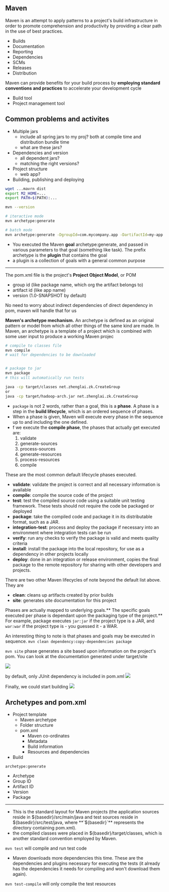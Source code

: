 

## Maven

Maven is an attempt to apply patterns to a project's build infrastructure in order to promote comprehension and productivity by providing a clear path in the use of best practices.

* Builds
* Documentation
* Reporting
* Dependencies
* SCMs
* Releases
* Distribution

Maven can provide benefits for your build process by **employing standard conventions and practices** to accelerate your development cycle

* Build tool
* Project management tool

## Common problems and activites

* Multiple jars
    * include all spring jars to my proj? both at compile time and distribution bundle time
    * what are these jars?
* Dependencies and version
    * all dependent jars?
    * matching the right versions?
* Project structure
    * web app?
* Building, publishing and deploying

```bash
wget ...mavrn dist
export M2_HOME=...
export PATH=$(PATH):...

mvn --version

# iteractive mode
mvn archetype:generate

# batch mode
mvn archetype:generate -DgroupId=com.mycompany.app -DartifactId=my-app -DarchetypeArtifactId=maven-archetype-quickstart -DinteractiveMode=false

```
* You executed the Maven **goal** archetype:generate, and passed in various parameters to that goal (something like task). The prefix archetype is the **plugin** that contains the goal 
* a plugin is a collection of goals with a general common purpose


------
The pom.xml file is the project's **Project Object Model**, or POM

* group id (like package name, which org the artifact belongs to)
* artifact id  (like app name)
* version (1.0-SNAPSHOT by default)

No need to worry about indirect dependencies of direct dependency in pom, maven will handle that for us

**Maven's archetype mechanism.** An archetype is defined as an original pattern or model from which all other things of the same kind are made. In Maven, an archetype is a template of a project which is combined with some user input to produce a working Maven projec

```bash
# compile to classes file
mvn compile
# wait for dependencies to be downloaded


# package to jar
mvn package
# this will automatically run tests

java -cp target/classes net.zhenglai.zk.CreateGroup
or 
java -cp target/hadoop-arch.jar net.zhenglai.zk.CreateGroup
```

* `package` is not 2 words, rather than a goal, this is a **phase**. A phase is a step in the **build lifecycle**, which is an ordered sequence of phases.
* When a phase is given, Maven will execute every phase in the sequence up to and including the one defined. 
* f we execute the **compile phase**, the phases that actually get executed are:
    1. validate
    2. generate-sources
    3. process-sources
    4. generate-resources
    5. process-resources
    6. compile

These are the most common default lifecycle phases executed.

* **validate**: validate the project is correct and all necessary information is available
* **compile**: compile the source code of the project
* **test**: test the compiled source code using a suitable unit testing framework. These tests should not require the code be packaged or deployed
* **package**: take the compiled code and package it in its distributable format, such as a JAR.
* **integration-test**: process and deploy the package if necessary into an environment where integration tests can be run
* **verify**: run any checks to verify the package is valid and meets quality criteria
* **install**: install the package into the local repository, for use as a dependency in other projects locally
* **deploy**: done in an integration or release environment, copies the final package to the remote repository for sharing with other developers and projects.
 
There are two other Maven lifecycles of note beyond the default list above. They are

* **clean**: cleans up artifacts created by prior builds
* **site**: generates site documentation for this project

Phases are actually mapped to underlying goals.** The specific goals executed per phase is dependant upon the packaging type of the project.** For example, package executes `jar:jar` if the project type is a JAR, and `war:war` if the project type is - you guessed it - a WAR.

An interesting thing to note is that phases and goals may be executed in sequence.
    `mvn clean dependency:copy-dependencies package`

`mvn site` phase generates a site based upon information on the project's pom. You can look at the documentation generated under target/site

![](.maven_images/maven.png)

by default, only JUnit dependency is included in pom.xml
![](.maven_images/maven2.png)

Finally, we could start building
![](.maven_images/maven3.png)

## Archetypes and pom.xml

* Project template
    * Maven archetype
    * Folder structure
    * pom.xml
        * Maven co-ordinates
        * Metadata
        * Build information
        * Resources and dependencies
* Build

`archetype:generate`

* Archetype
* Group ID
* Artifact ID
* Version
* Package


----
* This is the standard layout for Maven projects (the application sources reside in ${basedir}/src/main/java and test sources reside in ${basedir}/src/test/java, where **`${basedir}`** represents the directory containing pom.xml).
* the compiled classes were placed in ${basedir}/target/classes, which is another standard convention employed by Maven.

`mvn test` will compile and run test code
* Maven downloads more dependencies this time. These are the dependencies and plugins necessary for executing the tests (it already has the dependencies it needs for compiling and won't download them again).

`mvn test-compile` will only compile the test resources
